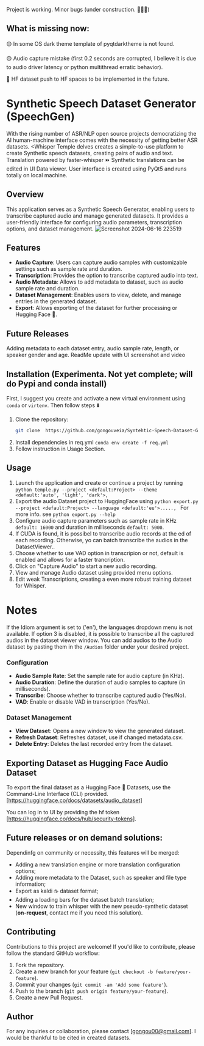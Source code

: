 Project is working. Minor bugs (under construction. 🚧👷‍♂️)

## What is missing now:

🟡 In some OS dark theme template of pyqtdarktheme is not found.

🟡 Audio capture mistake (first 0.2 seconds are corrupted, I believe it is due to audio driver latency or python multithread erratic behavior).

🔴 HF dataset push to HF spaces to be implemented in the future.


# Synthetic Speech Dataset Generator (SpeechGen)

With the rising number of ASR/NLP open source projects democratizing the AI human-machine interface comes with the necessity of getting better ASR datasets. <Whisper Temple delves creates a simple-to-use platform to create Synthetic speech datasets, creating pairs of audio and text. Translation powered by faster-whisper ⏩ Synthetic translations can be edited in UI Data viewer. 
User interface is created using PyQt5 and runs totally on local machine.


## Overview
This application serves as a Synthetic Speech Generator, enabling users to transcribe captured audio and manage generated datasets. It provides a user-friendly interface for configuring audio parameters, transcription options, and dataset management.
![Screenshot 2024-06-16 223519](https://github.com/gongouveia/Whisper-Temple-Synthetic-ASR-Dataset-Generator/assets/68733294/24d41a0c-3592-4a0d-8c0d-61aa1aac83c1)

## Features
- **Audio Capture**: Users can capture audio samples with customizable settings such as sample rate and duration.
- **Transcription**: Provides the option to transcribe captured audio into text.
- **Audio Metadata**: Allows to add metadata to dataset, such as audio sample rate and duration.
- **Dataset Management**: Enables users to view, delete, and manage entries in the generated dataset.
- **Export**: Allows exporting of the dataset for further processing or Hugging Face :hugs:.

## Future Releases
Adding metadata to each dataset entry, audio sample rate, length, or speaker gender and age.
ReadMe update with UI screenshot and video

## Installation  (Experimenta. Not yet complete; will do Pypi and conda install)
First, I suggest you create and activate a new virtual environment using `conda` or `virtenv`. Then follow steps ⬇️
1. Clone the repository:
    ```bash
    git clone  https://github.com/gongouveia/Syntehtic-Speech-Dataset-Generator.git
    ```
2. Install dependencies in req.yml `conda env create -f req.yml`
3. Follow instruction in Usage Section.

## Usage
1. Launch the application and create or continue a project by running `python temple.py --project <default:Project> --theme <default:'auto', 'light', 'dark'>,  `
2. Export the audio Dataset project to HuggingFace using `python export.py --project <default:Project> --language <default:'eu'>....., ` For more info. see `python export.py --help `
3. Configure audio capture parameters such as sample rate in KHz `default: 16000` and duration in milliseconds `default: 5000`.
4. If CUDA is found, it is possibel to transcribe audio records at the ed of each recording. Otherwise, yo can batch transcribe the audios in the DatasetViewer..
5. Choose whether to use VAD option in transcripion or not, default is enabled and allows for a faster trancription.
6. Click on "Capture Audio" to start a new audio recording.
7. View and manage Audio dataset using provided menu options.
8. Edit weak Transcriptions, creating a even more robust training dataset for Whisper.
# Notes
If the Idiom argument is set to ('en'), the languages dropdown menu is not available. 
If option 3 is disabled, it is possible to transcribe all the captured audios in the dataset viewer window. You can add audios to the Audio dataset by pasting them in the `/Audios` folder under your desired project.

### Configuration
- **Audio Sample Rate**: Set the sample rate for audio capture (in KHz).
- **Audio Duration**: Define the duration of audio samples to capture (in milliseconds).
- **Transcribe**: Choose whether to transcribe captured audio (Yes/No).
- **VAD**: Enable or disable VAD in transcription (Yes/No).

### Dataset Management
- **View Dataset**: Opens a new window to view the generated dataset.
- **Refresh Dataset**: Refreshes dataset, use if changed metadata.csv.
- **Delete Entry**: Deletes the last recorded entry from the dataset.


## Exporting Dataset as Hugging Face Audio Dataset
To export the final dataset as a Hugging Face 🤗 Datasets, use the Command-Line Interface (CLI) provided.
[https://huggingface.co/docs/datasets/audio_dataset]

You can log in to UI by providing the hf token [https://huggingface.co/docs/hub/security-tokens].

## Future releases or on demand solutions:
 Dependinfg on community or necessity, this features will be merged: 

  - Adding a new translation engine or more translation configuration options;
  - Adding more metadata to the Dataset, such as speaker and file type information;
  - Export as kaldi ☕ dataset format;
  - Adding a loading bars for the dataset batch translation;
  - New window to train whisper with the new pseudo-synthetic dataset (**on-request**, contact me if you need this solution).

## Contributing
Contributions to this project are welcome! If you'd like to contribute, please follow the standard GitHub workflow:
1. Fork the repository.
2. Create a new branch for your feature (`git checkout -b feature/your-feature`).
3. Commit your changes (`git commit -am 'Add some feature'`).
4. Push to the branch (`git push origin feature/your-feature`).
5. Create a new Pull Request.

## Author

For any inquiries or collaboration, please contact [gongou00@gmail.com].
I would be thankful to be cited in created datasets.
